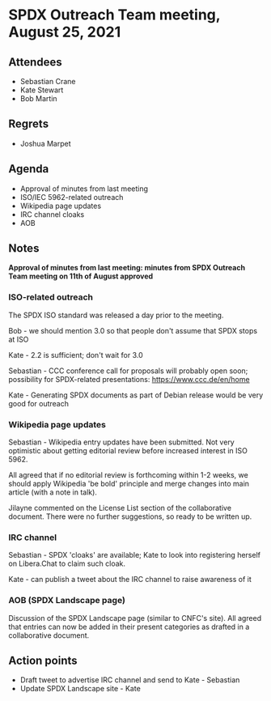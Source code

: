 # SPDX Outreach Team meeting, August 25, 2021

## Attendees

* Sebastian Crane
* Kate Stewart
* Bob Martin

## Regrets

* Joshua Marpet

## Agenda

* Approval of minutes from last meeting
* ISO/IEC 5962-related outreach
* Wikipedia page updates
* IRC channel cloaks
* AOB

## Notes

**Approval of minutes from last meeting: minutes from SPDX Outreach Team meeting on 11th of August approved**

### ISO-related outreach

The SPDX ISO standard was released a day prior to the meeting.

Bob - we should mention 3.0 so that people don't assume that SPDX stops at ISO

Kate - 2.2 is sufficient; don't wait for 3.0

Sebastian - CCC conference call for proposals will probably open soon; possibility for SPDX-related presentations: <https://www.ccc.de/en/home>

Kate - Generating SPDX documents as part of Debian release would be very good for outreach

### Wikipedia page updates

Sebastian - Wikipedia entry updates have been submitted. Not very optimistic about getting editorial review before increased interest in ISO 5962.

All agreed that if no editorial review is forthcoming within 1-2 weeks, we should apply Wikipedia 'be bold' principle and merge changes into main article (with a note in talk).

Jilayne commented on the License List section of the collaborative document. There were no further suggestions, so ready to be written up.

### IRC channel

Sebastian - SPDX 'cloaks' are available; Kate to look into registering herself on Libera.Chat to claim such cloak.

Kate - can publish a tweet about the IRC channel to raise awareness of it

### AOB (SPDX Landscape page)

Discussion of the SPDX Landscape page (similar to CNFC's site). All agreed that entries can now be added in their present categories as drafted in a collaborative document.

## Action points

* Draft tweet to advertise IRC channel and send to Kate - Sebastian
* Update SPDX Landscape site - Kate
